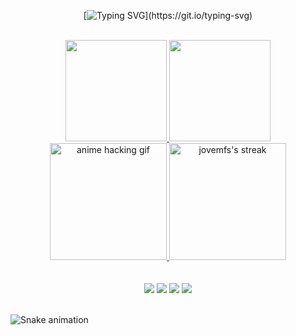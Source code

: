 <div align="center">
 
[![Typing SVG](https://readme-typing-svg.herokuapp.com/?color=%fbb9ff&size=18&duration=5000&center=true&vCenter=true&width=600&lines=Bem+vindo+ao+meu+perfil!;Repositórios+importantes+estão+pinnados.;Portfólio+digital+em+behance.net/fayum.)](https://git.io/typing-svg)
<!-- vc pode personalizar o texto nesse site aqui: https://readme-typing-svg.herokuapp.com/demo/ :) -->
</div>

<!-- CORES -->
<!--2356FFD9-->
<!--5400-->
<!--5ffd8e-->
<!--56ff88-->
<!--f3fd5f-->
<!--5f94fd-->
<!--f997ff-->
<!--fbb9ff-->

<br>

<!-- estatisticas -->
<div align="center">
  <a href="https://github.com/jovemfs">
  <img height="162em" src="https://github-readme-stats.vercel.app/api?username=jovemfs&show_icons=false&theme=dark&include_all_commits=true&count_private=true"/>
 <!-- <img height="150em" src="https://github-readme-stats.vercel.app/api/top-langs/?username=jovemfs&layout=compact&langs_count=16&theme=graywhite"/>-->
 <img height="162em" src="https://github-readme-stats.vercel.app/api/top-langs/?username=jovemfs&hide=html&layout=compact&theme=dark"/>
  <!--<img height="162em" src="https://github-readme-stats.vercel.app/api/wakatime?username=jovemfs&layout=compact&hide_title=true&hide_border=true&count_private=true&theme=dark">
  <img height="162em" src="https://c.tenor.com/oZU8_qYQ-oEAAAAC/iwakura-lain.gif">-->
</div>
  
<div align="center">
   <!--<img height="175em" alt="anime hacking gif" src="https://i.imgur.com/8eYeXi9.gif"/>
  <img height="175em" alt="jovemfs's streak" src="https://github-readme-streak-stats.herokuapp.com/?user=jovemfs&theme=graywhite-metallian&hide_border=true"/>-->
  
  <img height="187em" alt="anime hacking gif" src="https://pa1.narvii.com/6387/9a11050897be5995c58b1eb779939481aad89e08_hq.gif"/>
  <a href="https://github.com/jovemfs/github-readme-streak-stats">
  <img height="187em" alt="jovemfs's streak" src="https://github-readme-streak-stats.herokuapp.com?user=jovemfs&theme=black-ice&date_format=j%20M%5B%20Y%5D"/>
   <!-- http://github-readme-streak-stats.herokuapp.com?user=jovemfs&theme=nord&date_format=j%20M%5B%20Y%5D&border=24AEDD -->
   <!-- http://github-readme-streak-stats.herokuapp.com?user=jovemfs&theme=gotham&date_format=j%20M%5B%20Y%5D&border=24AEDD -->
   <!-- nord | react | graywhite | black-ice | dark -->
   <!-- para temas: http://github-readme-streak-stats.herokuapp.com/demo/?user=jovemfs&theme=default&hide_border=false&date_format=M+j%5B%2C+Y%5D&properties=background -->
  </a> 
  
  <!--  <img height="195em" src="https://media.giphy.com/media/dWesBcTLavkZuG35MI/giphy.gif"/>
  <a href="https://github.com/jovemfs/github-readme-streak-stats">
  <img height="195em" alt="jovemfs's streak" src="https://github-readme-streak-stats.herokuapp.com/?user=jovemfs&theme=graywhite-metallian&hide_border=true"/> -->
  
</div>
<!-- estatisticas -->

 <!-- <img align="left" width="100" src="https://66.media.tumblr.com/f29e750fc61706fbe8eb96a8ad2d1031/tumblr_mfbfgkrRAz1rfjowdo1_500.gif"><img align="right" width="100" src="https://66.media.tumblr.com/f29e750fc61706fbe8eb96a8ad2d1031/tumblr_mfbfgkrRAz1rfjowdo1_500.gif"> -->
 <!-- GIFS
 fogo https://img.itch.zone/aW1nLzQ0NTQ0ODEuZ2lm/original/OnrQhz.gif
 alien http://orig05.deviantart.net/31ad/f/2015/146/4/0/404aec19907e65d0ecbc2e52eac76538-d8uw910.gif
 caveira doom https://cdnb.artstation.com/p/assets/images/images/012/332/193/original/peter-keenan-skull-export.gif?1534256936
 doom marine https://thumbs.gfycat.com/HighlevelWealthyHarrier-max-1mb.gif
 azur https://i.pinimg.com/originals/cb/e2/2d/cbe22db13550075e95c45c04d171fd5e.gif
 totoro dormindo https://66.media.tumblr.com/f29e750fc61706fbe8eb96a8ad2d1031/tumblr_mfbfgkrRAz1rfjowdo1_500.gif
 totoro https://i.pinimg.com/originals/e3/28/8c/e3288c530b407dd2c485121a61ad70e9.gif
 totoro 2 https://i.pinimg.com/originals/a8/63/c9/a863c903519e94202f227c7bf3b24be9.gif -->
 
<br>
   <br>

<div align="center">
<!-- social -->
   <a href="https://www.behance.net/fayum" alt="Behance">
   <img src="https://img.shields.io/badge/-Behance-1C1C1C?style=for-the-badge&logo=behance&logoColor=FFF&link=https://www.behance.net/fayum"/></a>
  
  <a href="https://www.linkedin.com/in/m0ur5/" alt="Linkedin">
  <img src="https://img.shields.io/badge/-Linkedin-1C1C1C?style=for-the-badge&logo=Linkedin&logoColor=FFF&link=[https://www.linkedin.com/in/giovana--siqueira/](https://www.linkedin.com/in/m0ur5/)"/></a>
   
   <a href="mailto:uxmoura@gmail.com" alt="Gmail">
   <img src="https://img.shields.io/badge/-Gmail-1C1C1C?style=for-the-badge&logo=gmail&logoColor=FFF" target="_blank"></a> 
  
   <a href="https://app.daily.dev/jovemfs" alt="Daily Dev">
   <img src="https://img.shields.io/badge/-Daily.dev-1C1C1C?style=for-the-badge&logo=Ghost&logoColor=FFF" target="_blank"></a> 
<!-- social -->
 
 <br>
   <br>
  
<!-- sobre mim -->
<!--<details>
  <summary> <b>Infos</b><i> (clickzin para abrir)</i> </summary> 
  
  <img align="center" width="310" src="https://user-images.githubusercontent.com/59957939/165213217-4e92425e-84f0-486e-beab-6931aec602e1.png">
  
  #### 🌟 Sobre mim
  Designer gráfico autodidata, estudo operação de câmera narrativa e gosto de pesquisar sobre um monte de coisas aleatórias e que vão me deixar sem emprego. Atualmente estudante de programação web Java pelo Instituto PROA e estudando Python por fora.
  
  #### 💾 Arquivos
  *Design gráfico*: [projetos no Behance](https://behance.net/mucaos) <br>
  *RPG em Python*: [Astros Perdidos](https://github.com/jovemfs/Astros/) <br>
  *Pesquisa 19 H.W.*: [(em desenvolvimento)](https://github.com/jovemfs/Hello) <br>
  *Daily.dev leiturinhas*: [perfilzinho](https://app.daily.dev/jovemfs) <br>
  
  <img align="center" width="310" src="https://user-images.githubusercontent.com/59957939/165213217-4e92425e-84f0-486e-beab-6931aec602e1.png">
  
</details>
<!-- sobre mim -->
 
 <!-- exercícios -->
<!-- <details>
  <summary> <b>Exercícios</b><i> (clickzin para abrir)</i> </summary> 
  
  <img align="center" width="310" src="https://user-images.githubusercontent.com/59957939/165213217-4e92425e-84f0-486e-beab-6931aec602e1.png">
  
<div style:align="center" style="display: inline_block"><br>
   <a href="https://github.com/jovemfs/JavaAulas"><img height="98px" src="https://github-readme-stats.vercel.app/api/pin/?username=jovemfs&repo=JavaAulas&theme=dark"></a>
   <a href="https://github.com/jovemfs/JavaScript"><img height="98px" src="https://github-readme-stats.vercel.app/api/pin/?username=jovemfs&repo=JavaScript&theme=dark"></a>
   <a href="https://github.com/jovemfs/AlgoritmoAulas"><img height="98px" src="https://github-readme-stats.vercel.app/api/pin/?username=jovemfs&repo=AlgoritmoAulas&theme=dark"></a>
   <a href="https://github.com/jovemfs/Modelagem-dados"><img height="98px" src="https://github-readme-stats.vercel.app/api/pin/?username=jovemfs&repo=Modelagem-dados&theme=dark"></a>
   <a href="https://github.com/jovemfs/Bootstrap"><img height="98px" src="https://github-readme-stats.vercel.app/api/pin/?username=jovemfs&repo=Bootstrap&theme=dark"></a>
   <a href="https://github.com/jovemfs/ToDoList"><img height="98px" src="https://github-readme-stats.vercel.app/api/pin/?username=jovemfs&repo=ToDoList&theme=dark"></a>
   <a href="https://github.com/jovemfs/CEPreact"><img height="98px" src="https://github-readme-stats.vercel.app/api/pin/?username=jovemfs&repo=CEPreact&theme=dark"></a>
   <a href="https://github.com/jovemfs/medcare"><img height="98px" src="https://github-readme-stats.vercel.app/api/pin/?username=jovemfs&repo=medcare&theme=dark"></a>
   <a href="https://github.com/jovemfs/SiteResponsivo"><img height="98px" src="https://github-readme-stats.vercel.app/api/pin/?username=jovemfs&repo=SiteResponsivo&theme=dark"></a>
</div><br>
 
<img align="center" width="310" src="https://user-images.githubusercontent.com/59957939/165213217-4e92425e-84f0-486e-beab-6931aec602e1.png">
 
</details> -->
 
<!-- exercícios -->
  
</div>
  
![Snake animation](https://github.com/jovemfs/jovemfs/blob/output/github-contribution-grid-snake.svg)
